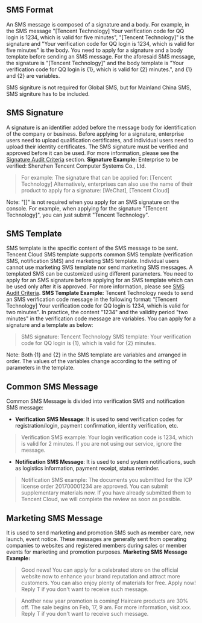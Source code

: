 ## SMS Format
An SMS message is composed of a signature and a body. For example, in the SMS message "[Tencent Technology] Your verification code for QQ login is 1234, which is valid for five minutes", "[Tencent Technology]" is the signature and "Your verification code for QQ login is 1234, which is valid for five minutes" is the body.
You need to apply for a signature and a body template before sending an SMS message. For the aforesaid SMS message, the signature is "[Tencent Technology]" and the body template is "Your verification code for QQ login is {1}, which is valid for {2} minutes.", and {1} and {2} are variables.

SMS signiture is not required for Global SMS, but for Mainland China SMS, SMS signiture has to be included.

## SMS Signature
A signature is an identifier added before the message body for identification of the company or business. Before applying for a signature, enterprise users need to upload qualification certificates, and individual users need to upload their identity certificates. The SMS signature must be verified and approved before it can be used. For more information, please see the [Signature Audit Criteria](https://intl.cloud.tencent.com/document/product/382/13444#signature-audit-criteria) section.
**Signature Example:**
Enterprise to be verified: Shenzhen Tencent Computer Systems Co., Ltd.
>For example:
The signature that can be applied for: [Tencent Technology]
Alternatively, enterprises can also use the name of their product to apply for a signature: [WeChat], [Tencent Cloud]

Note: "[]" is not required when you apply for an SMS signature on the console. For example, when applying for the signature "[Tencent Technology]", you can just submit "Tencent Technology".

## SMS Template
SMS template is the specific content of the SMS message to be sent. Tencent Cloud SMS template supports common SMS template (verification SMS, notification SMS) and marketing SMS template. Individual users cannot use marketing SMS template nor send marketing SMS messages. A templated SMS can be customized using different parameters.
You need to apply for an SMS signature before applying for an SMS template which can be used only after it is approved. For more information, please see [SMS Audit Criteria](https://intl.cloud.tencent.com/document/product/382/13444#audit-criteria-for-common-sms-messages).
**SMS Template Example:**
Tencent Technology needs to send an SMS verification code message in the following format: "[Tencent Technology] Your verification code for QQ login is 1234, which is valid for two minutes". In practice, the content "1234" and the validity period "two minutes" in the verification code message are variables.
You can apply for a signature and a template as below:
>SMS signature: Tencent Technology
SMS template: Your verification code for QQ login is {1}, which is valid for {2} minutes.

Note: Both {1} and {2} in the SMS template are variables and arranged in order. The values of the variables change according to the setting of parameters in the template.

## Common SMS Message
Common SMS Message is divided into verification SMS and notification SMS message:
- **Verification SMS Message**: It is used to send verification codes for registration/login, payment confirmation, identity verification, etc.
>Verification SMS example: Your login verification code is 1234, which is valid for 2 minutes. If you are not using our service, ignore the message.
- **Notification SMS Message**: It is used to send system notifications, such as logistics information, payment receipt, status reminder.
>Notification SMS example: The documents you submitted for the ICP license order 201700001234 are approved. You can submit supplementary materials now. If you have already submitted them to Tencent Cloud, we will complete the review as soon as possible.

## Marketing SMS Message
It is used to send marketing and promotion SMS such as member care, new launch, event notice. These messages are generally sent from operating companies to websites and registered members during sales or member events for marketing and promotion purposes.
**Marketing SMS Message Example:**
>Good news! You can apply for a celebrated store on the official website now to enhance your brand reputation and attract more customers. You can also enjoy plenty of materials for free. Apply now! Reply T if you don't want to receive such message.

>Another new year promotion is coming! Haircare products are 30% off. The sale begins on Feb, 17, 9 am. For more information, visit xxx. Reply T if you don't want to receive such message.



